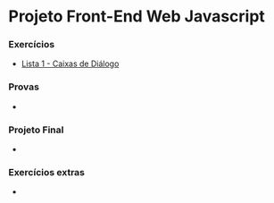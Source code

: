 # Projeto Front-End Web Javascript
### Exercícios
- [Lista 1 - Caixas de Diálogo](https://victorhugosdev.github.io/JavaScript_Basico_IFTM/Exercicios/Lista%201/index.html)

### Provas
- 


### Projeto Final
- 

### Exercícios extras
- 
